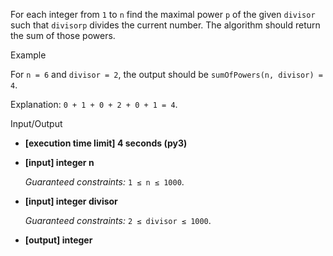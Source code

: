 
For each integer from  `1`  to  `n`  find the maximal power  `p`  of the given  `divisor`  such that  `divisorp`  divides the current number. The algorithm should return the sum of those powers.

Example

For  `n = 6`  and  `divisor = 2`, the output should be
`sumOfPowers(n, divisor) = 4`.

Explanation:  `0 + 1 + 0 + 2 + 0 + 1 = 4`.

Input/Output

-   **[execution time limit] 4 seconds (py3)**

-   **[input] integer n**

    _Guaranteed constraints:_
    `1 ≤ n ≤ 1000`.

-   **[input] integer divisor**

    _Guaranteed constraints:_
    `2 ≤ divisor ≤ 1000`.

-   **[output] integer**